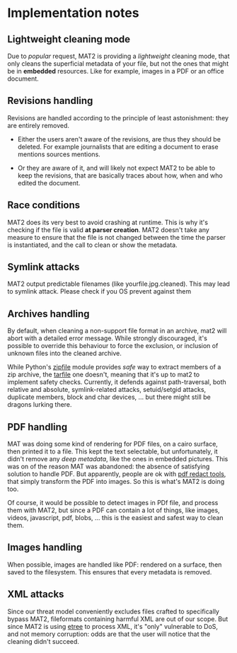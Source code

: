 Implementation notes
====================

Lightweight cleaning mode
-------------------------

Due to *popular* request, MAT2 is providing a *lightweight* cleaning mode,
that only cleans the superficial metadata of your file, but not
the ones that might be in **embedded** resources. Like for example,
images in a PDF or an office document.

Revisions handling
------------------

Revisions are handled according to the principle of least astonishment: they
are entirely removed.

- Either the users aren't aware of the revisions, are thus they should be
	deleted. For example journalists that are editing a document to erase
	mentions sources mentions.

- Or they are aware of it, and will likely not expect MAT2 to be able to keep
	the revisions, that are basically traces about how, when and who edited the
	document.


Race conditions
---------------

MAT2 does its very best to avoid crashing at runtime. This is why it's checking
if the file is valid __at parser creation__. MAT2 doesn't take any measure to
ensure that the file is not changed between the time the parser is
instantiated, and the call to clean or show the metadata.

Symlink attacks
---------------

MAT2 output predictable filenames (like yourfile.jpg.cleaned).
This may lead to symlink attack. Please check if you OS prevent
against them

Archives handling
-----------------

By default, when cleaning a non-support file format in an archive,
mat2 will abort with a detailed error message.
While strongly discouraged, it's possible to override this behaviour to force
the exclusion, or inclusion of unknown files into the cleaned archive.

While Python's [zipfile](https://docs.python.org/3/library/zipfile.html) module
provides *safe* way to extract members of a zip archive, the 
[tarfile](https://docs.python.org/3/library/tarfile.html) one doesn't,
meaning that it's up to mat2 to implement safety checks. Currently,
it defends against path-traversal, both relative and absolute,
symlink-related attacks, setuid/setgid attacks, duplicate members, block and
char devices, … but there might still be dragons lurking there.


PDF handling
------------

MAT was doing some kind of rendering for PDF files, on a cairo surface, then
printed it to a file. This kept the text selectable, but unfortunately, it
didn't remove any *deep metadata*, like the ones in embedded pictures. This was
on of the reason MAT was abandoned: the absence of satisfying solution to
handle PDF. But apparently, people are ok with [pdf redact
tools](https://github.com/firstlookmedia/pdf-redact-tools), that simply
transform the PDF into images. So this is what's MAT2 is doing too.

Of course, it would be possible to detect images in PDf file, and process them
with MAT2, but since a PDF can contain a lot of things, like images, videos,
javascript, pdf, blobs, … this is the easiest and safest way to clean them.

Images handling
---------------

When possible, images are handled like PDF: rendered on a surface, then saved
to the filesystem. This ensures that every metadata is removed.

XML attacks
-----------

Since our threat model conveniently excludes files crafted to specifically
bypass MAT2, fileformats containing harmful XML are out of our scope.
But since MAT2 is using [etree](https://docs.python.org/3/library/xml.html#xml-vulnerabilities)
to process XML, it's "only" vulnerable to DoS, and not memory corruption:
odds are that the user will notice that the cleaning didn't succeed.
